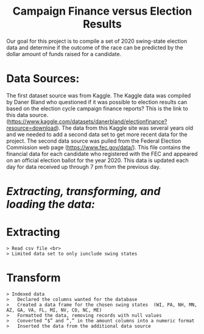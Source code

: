 <h1 Align="center"> Campaign Finance versus Election Results </h1>

Our goal for this project is to compile a set of 2020 swing-state election data and determine if the outcome of the race can be predicted by the dollar amount of funds raised for a candidate.
  
#  **Data Sources:**   
The first dataset source was from Kaggle.  The Kaggle data was compiled by Daner Bland who questioned if it was possible to election results can based on the election cycle campaign finance reports?  This is the link to this data source. (https://www.kaggle.com/datasets/danerbland/electionfinance?resource=download).  The data from this Kaggle site was several years old and we needed to add a second data set to get more recent data for the project. The second data source was pulled from the Federal Election Commission web page (https://www.fec.gov/data/). This file contains the financial data for each candidate who registered with the FEC and appeared on an official election ballot for the year 2020.  This data is updated each day for data received up through 7 pm from the previous day. 

#  *Extracting, transforming, and loading the data:*

 #  Extracting
    > Read csv file <br>
    > Limited data set to only iunclude swing states
    

   # Transform
    > Indexed data
    >	Declared the columns wanted for the database
    >	Created a data frame for the chosen swing states  (WI, PA, NH, MN, AZ, GA, VA, FL, MI, NV, CO, NC, ME)
    >	Formatted the data, removing records with null values
    >	Converted “$” and “,” in the amount columns into a numeric format
    >	Inserted the data from the additional data source


